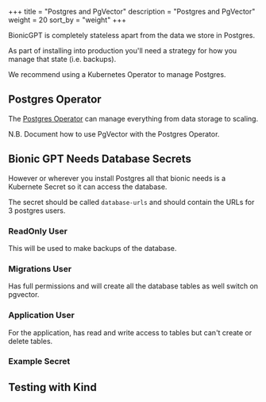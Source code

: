 +++
title = "Postgres and PgVector"
description = "Postgres and PgVector"
weight = 20
sort_by = "weight"
+++

BionicGPT is completely stateless apart from the data we store in Postgres.

As part of installing into production you'll need a strategy for how you manage that state (i.e. backups).

We recommend using a Kubernetes Operator to manage Postgres.

## Postgres Operator

The [Postgres Operator](https://postgres-operator.readthedocs.io/en/latest/) can manage everything from data storage to scaling.

N.B. Document how to use PgVector with the Postgres Operator.

## Bionic GPT Needs Database Secrets

However or wherever you install Postgres all that bionic needs is a Kubernete Secret so it can access the database.

The secret should be called `database-urls` and should contain the URLs for 3 postgres users.

### ReadOnly User

This will be used to make backups of the database.

### Migrations User

Has full permissions and will create all the database tables as well switch on pgvector.

### Application User

For the application, has read and write access to tables but can't create or delete tables.

### Example Secret

## Testing with Kind
